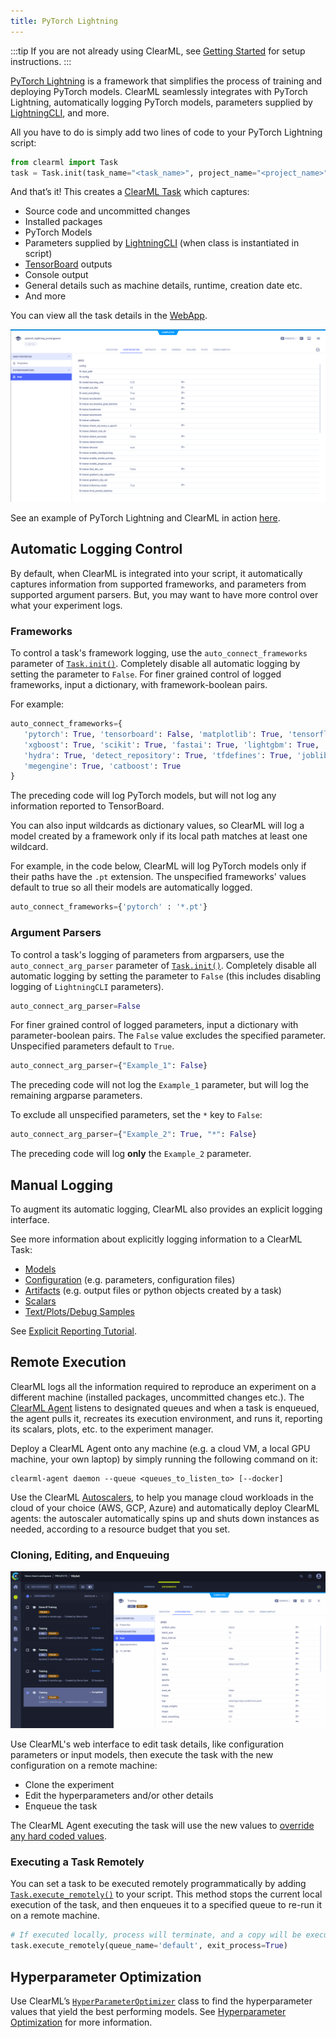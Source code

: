 ```yaml
---
title: PyTorch Lightning
--- 
```


:::tip
If you are not already using ClearML, see [Getting Started](../getting_started/ds/ds_first_steps.md) for setup 
instructions.
:::

[PyTorch Lightning](https://github.com/Lightning-AI/lightning) is a framework that simplifies the process of training and deploying PyTorch models. ClearML seamlessly 
integrates with PyTorch Lightning, automatically logging PyTorch models, parameters supplied by [LightningCLI](https://lightning.ai/docs/pytorch/stable/cli/lightning_cli.html), 
and more. 

All you have to do is simply add two lines of code to your PyTorch Lightning script:

```python
from clearml import Task
task = Task.init(task_name="<task_name>", project_name="<project_name>")
```

And that’s it! This creates a [ClearML Task](../fundamentals/task.md) which captures: 
* Source code and uncommitted changes
* Installed packages
* PyTorch Models
* Parameters supplied by [LightningCLI](https://lightning.ai/docs/pytorch/stable/cli/lightning_cli.html) (when class is instantiated in script)
* [TensorBoard](https://www.tensorflow.org/tensorboard) outputs
* Console output
* General details such as machine details, runtime, creation date etc.
* And more

You can view all the task details in the [WebApp](../webapp/webapp_overview.md). 

![LightningCLI params](../img/integrations_lightningcli_params.png)

See an example of PyTorch Lightning and ClearML in action [here](../guides/frameworks/pytorch_lightning/pytorch_lightning_example.md). 

## Automatic Logging Control 
By default, when ClearML is integrated into your script, it automatically captures information from supported frameworks, 
and parameters from supported argument parsers. But, you may want to have more control over what your experiment logs.

### Frameworks
To control a task's framework logging, use the `auto_connect_frameworks` parameter of [`Task.init()`](../references/sdk/task.md#taskinit). 
Completely disable all automatic logging by setting the parameter to `False`. For finer grained control of logged 
frameworks, input a dictionary, with framework-boolean pairs.

For example:

```python
auto_connect_frameworks={
   'pytorch': True, 'tensorboard': False, 'matplotlib': True, 'tensorflow': True,  
   'xgboost': True, 'scikit': True, 'fastai': True, 'lightgbm': True,
   'hydra': True, 'detect_repository': True, 'tfdefines': True, 'joblib': True,
   'megengine': True, 'catboost': True
}
```

The preceding code will log PyTorch models, but will not log any information reported to TensorBoard.  

You can also input wildcards as dictionary values, so ClearML will log a model created by a framework only if its local 
path matches at least one wildcard. 

For example, in the code below, ClearML will log PyTorch models only if their paths have the `.pt` extension. The 
unspecified frameworks' values default to true so all their models are automatically logged.

```python
auto_connect_frameworks={'pytorch' : '*.pt'}
```

### Argument Parsers
To control a task's logging of parameters from argparsers, use the `auto_connect_arg_parser` parameter of [`Task.init()`](../references/sdk/task.md#taskinit). 
Completely disable all automatic logging by setting the parameter to `False` (this includes disabling logging of `LightningCLI` parameters). 

```python
auto_connect_arg_parser=False
```

For finer grained control of logged parameters, input a dictionary with parameter-boolean pairs. The `False` value 
excludes the specified parameter. Unspecified parameters default to `True`.

```python
auto_connect_arg_parser={"Example_1": False}
```

The preceding code will not log the `Example_1` parameter, but will log the remaining argparse parameters.

To exclude all unspecified parameters, set the `*` key to `False`:  

```python
auto_connect_arg_parser={"Example_2": True, "*": False}
```

The preceding code will log **only** the `Example_2` parameter.

## Manual Logging
To augment its automatic logging, ClearML also provides an explicit logging interface.

See more information about explicitly logging information to a ClearML Task:
* [Models](../clearml_sdk/model_sdk.md#manually-logging-models)
* [Configuration](../clearml_sdk/task_sdk.md#configuration) (e.g. parameters, configuration files)
* [Artifacts](../clearml_sdk/task_sdk.md#artifacts) (e.g. output files or python objects created by a task)
* [Scalars](../clearml_sdk/task_sdk.md#scalars) 
* [Text/Plots/Debug Samples](../fundamentals/logger.md#manual-reporting)

See [Explicit Reporting Tutorial](../guides/reporting/explicit_reporting.md).

## Remote Execution
ClearML logs all the information required to reproduce an experiment on a different machine (installed packages, 
uncommitted changes etc.). The [ClearML Agent](../clearml_agent) listens to designated queues and when a task is enqueued, 
the agent pulls it, recreates its execution environment, and runs it, reporting its scalars, plots, etc. to the 
experiment manager.

Deploy a ClearML Agent onto any machine (e.g. a cloud VM, a local GPU machine, your own laptop) by simply running the 
following command on it:

```commandline
clearml-agent daemon --queue <queues_to_listen_to> [--docker]
```

Use the ClearML [Autoscalers](../cloud_autoscaling/autoscaling_overview.md), to help you manage cloud workloads in the 
cloud of your choice (AWS, GCP, Azure) and automatically deploy ClearML agents: the autoscaler automatically spins up 
and shuts down instances as needed, according to a resource budget that you set.

### Cloning, Editing, and Enqueuing

![Cloning, editing, enqueuing gif](../img/gif/integrations_yolov5.gif)

Use ClearML's web interface to edit task details, like configuration parameters or input models, then execute the task 
with the new configuration on a remote machine:

* Clone the experiment
* Edit the hyperparameters and/or other details
* Enqueue the task

The ClearML Agent executing the task will use the new values to [override any hard coded values](../clearml_agent).

### Executing a Task Remotely

You can set a task to be executed remotely programmatically by adding [`Task.execute_remotely()`](../references/sdk/task.md#execute_remotely) 
to your script. This method stops the current local execution of the task, and then enqueues it to a specified queue to 
re-run it on a remote machine.

```python
# If executed locally, process will terminate, and a copy will be executed by an agent instead
task.execute_remotely(queue_name='default', exit_process=True)
```

## Hyperparameter Optimization
Use ClearML’s [`HyperParameterOptimizer`](../references/sdk/hpo_optimization_hyperparameteroptimizer.md) class to find 
the hyperparameter values that yield the best performing models. See [Hyperparameter Optimization](../fundamentals/hpo.md) 
for more information.


